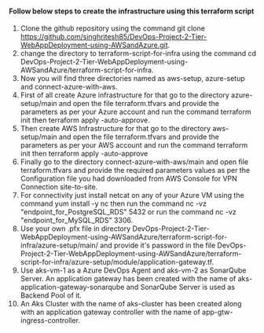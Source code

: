 #### Follow below steps to create the infrastructure using this terraform script
1. Clone the github repository using the command git clone https://github.com/singhritesh85/DevOps-Project-2-Tier-WebAppDeployment-using-AWSandAzure.git.
2. change the directory to terraform-script-for-infra using the command cd DevOps-Project-2-Tier-WebAppDeployment-using-AWSandAzure/terraform-script-for-infra.
3. Now you will find three directories named as aws-setup, azure-setup and connect-azure-with-aws.
4. First of all create Azure infrastructure for that go to the directory azure-setup/main and open the file terraform.tfvars and provide the parameters as per your Azure account and run the command terraform init then terraform apply -auto-approve.
5. Then create AWS Infrastructure for that go to the directory aws-setup/main and open the file terraform.tfvars and provide the parameters as per your AWS account and run the command terraform init then terraform apply -auto-approve
6. Finally go to the directory connect-azure-with-aws/main and open file terraform.tfvars and provide the required parameters values as per the Configuration file you had downloaded from AWS Console for VPN Connection site-to-site.
7. For connectivity just install netcat on any of your Azure VM using the command yum install -y nc then run the command nc -vz "endpoint_for_PostgreSQL_RDS" 5432 or run the command nc -vz "endpoint_for_MySQL_RDS" 3306.
8. Use your own .pfx file in directory DevOps-Project-2-Tier-WebAppDeployment-using-AWSandAzure/terraform-script-for-infra/azure-setup/main/ and provide it's password in the file DevOps-Project-2-Tier-WebAppDeployment-using-AWSandAzure/terraform-script-for-infra/azure-setup/module/application-gateway.tf.
9. Use aks-vm-1 as a Azure DevOps Agent and aks-vm-2 as SonarQube Server. An application gateway has been created with the name of aks-application-gateway-sonarqube and SonarQube Server is used as Backend Pool of it.
10. An Aks Cluster with the name of aks-cluster has been created along with an application gateway controller with the name of app-gtw-ingress-controller.
